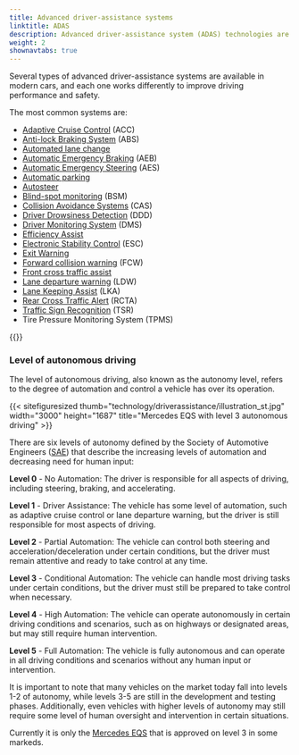 ```yaml
---
title: Advanced driver-assistance systems
linktitle: ADAS
description: Advanced driver-assistance system (ADAS) technologies are designed to help drivers operate their vehicles more safely and efficiently. EVKX.net gives you details about the different systems in EVs.
weight: 2
shownavtabs: true
---
```

<!-- markdownlint-disable MD033 -->
Several types of advanced driver-assistance systems are available in modern cars, and each one works differently to improve driving performance and safety.

The most common systems are:

- [Adaptive Cruise Control](adaptivecruisecontrol) (ACC)
- [Anti-lock Braking System](antilockbrakingsystem) (ABS)
- [Automated lane change](automatedlanechange)
- [Automatic Emergency Braking](automaticemergencybraking) (AEB)
- [Automatic Emergency Steering](automaticemergencysteering) (AES)
- [Automatic parking](automaticparking)
- [Autosteer](autosteer)
- [Blind-spot monitoring](blindspotmonitoring) (BSM)
- [Collision Avoidance Systems](collisionavoidancesystems) (CAS)
- [Driver Drowsiness Detection](driverdrowsinessdetection) (DDD)
- [Driver Monitoring System](drivermonitoringsystem) (DMS)
- [Efficiency Assist](efficencyassist)
- [Electronic Stability Control](electronicstabilitycontrol) (ESC)
- [Exit Warning](exitwarning)
- [Forward collision warning](forwardcollisionwarning) (FCW)
- [Front cross traffic assist](frontcrosstrafficassist)
- [Lane departure warning](lanedeparturewarning) (LDW)
- [Lane Keeping Assist](lanekeepingassist) (LKA)
- [Rear Cross Traffic Alert](rearcrosstrafficalert) (RCTA)
- [Traffic Sign Recognition](trafficsignrecognition) (TSR)
- Tire Pressure Monitoring System (TPMS)

{{<evkxdisplayaddarticle />}}

### Level of autonomous driving

The level of autonomous driving, also known as the autonomy level, refers to the degree of automation and control a vehicle has over its operation. 

{{< sitefiguresized thumb="technology/driverassistance/illustration_st.jpg" width="3000" height="1687" title="Mercedes EQS with level 3 autonomous  driving" >}}

There are six levels of autonomy defined by the Society of Automotive Engineers ([SAE](https://www.sae.org/)) that describe the increasing levels of automation and decreasing need for human input:

**Level 0** - No Automation: The driver is responsible for all aspects of driving, including steering, braking, and accelerating.

**Level 1** - Driver Assistance: The vehicle has some level of automation, such as adaptive cruise control or lane departure warning, but the driver is still responsible for most aspects of driving.

**Level 2** - Partial Automation: The vehicle can control both steering and acceleration/deceleration under certain conditions, but the driver must remain attentive and ready to take control at any time.

**Level 3** - Conditional Automation: The vehicle can handle most driving tasks under certain conditions, but the driver must still be prepared to take control when necessary.

**Level 4** - High Automation: The vehicle can operate autonomously in certain driving conditions and scenarios, such as on highways or designated areas, but may still require human intervention.

**Level 5** - Full Automation: The vehicle is fully autonomous and can operate in all driving conditions and scenarios without any human input or intervention.

It is important to note that many vehicles on the market today fall into levels 1-2 of autonomy, while levels 3-5 are still in the development and testing phases. Additionally, even vehicles with higher levels of autonomy may still require some level of human oversight and intervention in certain situations.

Currently it is only the [Mercedes EQS](../../models/mercedes/eqs/) that is approved on level 3 in some markeds.